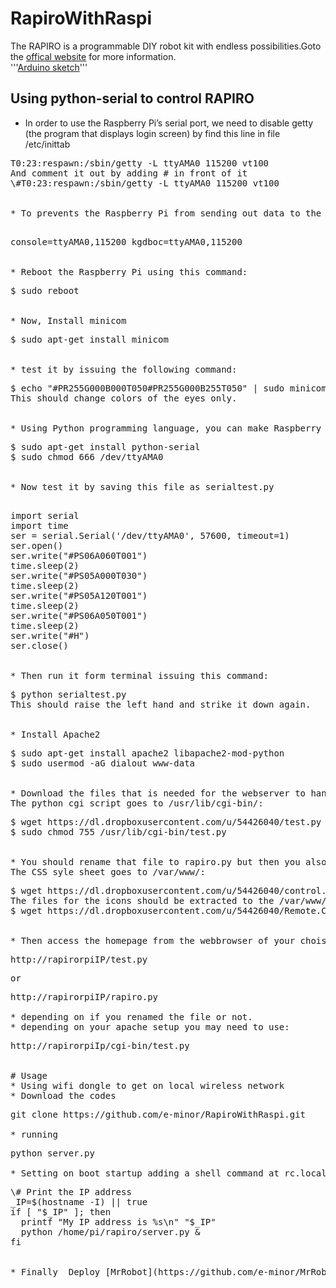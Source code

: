 # RapiroWithRaspi
The RAPIRO is a programmable DIY robot kit with endless possibilities.Goto the [offical website](http://www.rapiro.com/) for more information.<br>
'''[Arduino sketch](https://github.com/Ishiwatari/RAPIRO)'''

## Using python-serial to control RAPIRO
* In order to use the Raspberry Pi’s serial port, we need to disable getty (the program that displays login screen) by find this line in file /etc/inittab
<pre>
T0:23:respawn:/sbin/getty -L ttyAMA0 115200 vt100
And comment it out by adding # in front of it
\#T0:23:respawn:/sbin/getty -L ttyAMA0 115200 vt100 
<pre\>

* To prevents the Raspberry Pi from sending out data to the serial ports when it boots, go to file /boot/cmdline.txt and find the line and remove it<br>
<pre>
console=ttyAMA0,115200 kgdboc=ttyAMA0,115200
<pre\>

* Reboot the Raspberry Pi using this command:
<pre>
$ sudo reboot
<pre\>

* Now, Install minicom
<pre>
$ sudo apt-get install minicom<br>

* test it by issuing the following command:
<pre>
$ echo "#PR255G000B000T050#PR255G000B255T050" | sudo minicom -b 57600 -o -D /dev/ttyAMA0
This should change colors of the eyes only.
<pre\>

* Using Python programming language, you can make Raspberry Pi do many fascinating stuff with the RaPiRo when you are connected. Install Py-Serial first:
<pre>
$ sudo apt-get install python-serial
$ sudo chmod 666 /dev/ttyAMA0
<pre\>

* Now test it by saving this file as serialtest.py<br>
<pre>
import serial
import time
ser = serial.Serial('/dev/ttyAMA0', 57600, timeout=1)
ser.open()
ser.write("#PS06A060T001")
time.sleep(2)
ser.write("#PS05A000T030")
time.sleep(2)
ser.write("#PS05A120T001")
time.sleep(2)
ser.write("#PS06A050T001")
time.sleep(2)
ser.write("#H")
ser.close()
<pre\>

* Then run it form terminal issuing this command:
<pre>
$ python serialtest.py
This should raise the left hand and strike it down again.
<pre\>

* Install Apache2
<pre>
$ sudo apt-get install apache2 libapache2-mod-python
$ sudo usermod -aG dialout www-data
<pre\>

* Download the files that is needed for the webserver to handle the RaPiRo and copy them to the apropriate directories.
The python cgi script goes to /usr/lib/cgi-bin/:
<pre>
$ wget https://dl.dropboxusercontent.com/u/54426040/test.py
$ sudo chmod 755 /usr/lib/cgi-bin/test.py
<pre\>

* You should rename that file to rapiro.py but then you also have to change the reference in the code (line 103) to rapiro.py instead of test.py as well.
The CSS syle sheet goes to /var/www/:
<pre>
$ wget https://dl.dropboxusercontent.com/u/54426040/control.css
The files for the icons should be extracted to the /var/www/ folder
$ wget https://dl.dropboxusercontent.com/u/54426040/Remote.Control.Icons.zip
<pre\>

* Then access the homepage from the webbrowser of your choise using the ip-address of the internal Raspberry Pi WiFi adapter.
<pre>http://rapirorpiIP/test.py<pre\>
<pre>or<pre\>
<pre>http://rapirorpiIP/rapiro.py<pre\><br>
* depending on if you renamed the file or not.
* depending on your apache setup you may need to use:
<pre>
http://rapirorpiIp/cgi-bin/test.py
<pre\>

# Usage
* Using wifi dongle to get on local wireless network 
* Download the codes
<pre>git clone https://github.com/e-minor/RapiroWithRaspi.git <pre\>

* running
<pre>python server.py<pre\> 

* Setting on boot startup adding a shell command at rc.local
<pre>
\# Print the IP address
_IP=$(hostname -I) || true
if [ "$_IP" ]; then
  printf "My IP address is %s\n" "$_IP"
  python /home/pi/rapiro/server.py &
fi
<pre\>

* Finally  Deploy [MrRobot](https://github.com/e-minor/MrRobot) to a ubuntu phone and control the robot 


